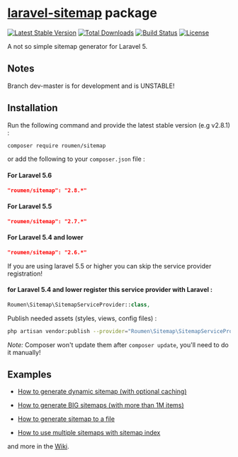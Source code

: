 # [laravel-sitemap](https://laravelium.com) package

[![Latest Stable Version](https://poser.pugx.org/roumen/sitemap/version.png)](https://packagist.org/packages/roumen/sitemap) [![Total Downloads](https://poser.pugx.org/roumen/sitemap/d/total.png)](https://packagist.org/packages/roumen/sitemap) [![Build Status](https://travis-ci.org/Laravelium/laravel-sitemap.png?branch=master)](https://travis-ci.org/Laravelium/laravel-sitemap) [![License](https://poser.pugx.org/roumen/sitemap/license.png)](https://packagist.org/packages/roumen/sitemap)

A not so simple sitemap generator for Laravel 5.


## Notes

Branch dev-master is for development and is UNSTABLE!

## Installation

Run the following command and provide the latest stable version (e.g v2.8.1) :

```bash
composer require roumen/sitemap
```

or add the following to your `composer.json` file :

#### For Laravel 5.6
```json
"roumen/sitemap": "2.8.*"
```

#### For Laravel 5.5
```json
"roumen/sitemap": "2.7.*"
```

#### For Laravel 5.4 and lower
```json
"roumen/sitemap": "2.6.*"
```

If you are using laravel 5.5 or higher you can skip the service provider registration!

#### for Laravel 5.4 and lower register this service provider with Laravel :
```php
Roumen\Sitemap\SitemapServiceProvider::class,
```

Publish needed assets (styles, views, config files) :

```bash
php artisan vendor:publish --provider="Roumen\Sitemap\SitemapServiceProvider"
```
*Note:* Composer won't update them after `composer update`, you'll need to do it manually!

## Examples

- [How to generate dynamic sitemap (with optional caching)](https://github.com/Laravelium/laravel-sitemap/wiki/Dynamic-sitemap)

- [How to generate BIG sitemaps (with more than 1M items)](https://github.com/Laravelium/laravel-sitemap/wiki/Generate-BIG-sitemaps)

- [How to generate sitemap to a file](https://github.com/Laravelium/laravel-sitemap/wiki/Generate-sitemap)

- [How to use multiple sitemaps with sitemap index](https://github.com/Laravelium/laravel-sitemap/wiki/Sitemap-index)

and more in the [Wiki](https://github.com/Laravelium/laravel-sitemap/wiki).

